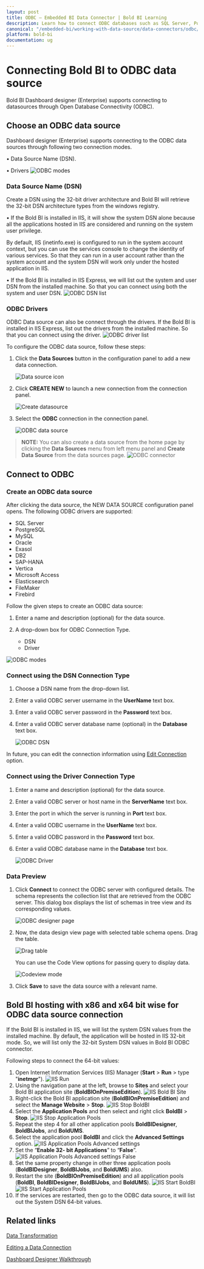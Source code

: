 ```yaml
---
layout: post
title: ODBC – Embedded BI Data Connector | Bold BI Learning
description: Learn how to connect ODBC databases such as SQL Server, PostgreSQL, MySQL, Oracle, Exasol and DB2 with Bold BI Embedded and create data source.
canonical: "/embedded-bi/working-with-data-source/data-connectors/odbc/"
platform: bold-bi
documentation: ug
---
```


# Connecting Bold BI to ODBC data source
Bold BI Dashboard designer (Enterprise) supports connecting to datasources through Open Database Connectivity (ODBC).

## Choose an ODBC data source
Dashboard designer (Enterprise) supports connecting to the ODBC data sources through following two connection modes.

•	Data Source Name (DSN).

•	Drivers
![ODBC modes](/static/assets/embedded/working-with-datasource/data-connectors/images/Odbc/odbc-mode-types.png#max-width=60%)

### Data Source Name (DSN)
Create a DSN using the 32-bit driver architecture and Bold BI will retrieve the 32-bit DSN architecture types from the windows registry.

•	If the Bold BI is installed in IIS, it will show the system DSN alone because all the applications hosted in IIS are considered and running on the system user privilege.

By default, IIS (inetinfo.exe) is configured to run in the system account context, but you can use the services console to change the identity of various services. So that they can run in a user account rather than the system account and the system DSN will work only under the hosted application in IIS.

•	If the Bold BI is installed in IIS Express, we will list out the system and user DSN from the installed machine. So that you can connect using both the system and user DSN.
![ODBC DSN list](/static/assets/embedded/working-with-datasource/data-connectors/images/Odbc/dsn-list.png#max-width=60%)

### ODBC Drivers

ODBC Data source can also be connect through the drivers. If the Bold BI is installed in IIS Express, list out the drivers from the installed machine. So that you can connect using the driver.
![ODBC driver list](/static/assets/embedded/working-with-datasource/data-connectors/images/Odbc/driver-list.png#max-width=60%)

To configure the ODBC data source, follow these steps:
1. Click the **Data Sources** button in the configuration panel to add a new data connection.

   ![Data source icon](/static/assets/embedded/working-with-datasource/data-connectors/images/Odbc/data-sources-icon.png#max-width=60%)

2. Click **CREATE NEW** to launch a new connection from the connection panel.

   ![Create datasource](/static/assets/embedded/working-with-datasource/data-connectors/images/Odbc/create-new-datasource.png#max-width=60%)
   
3. Select the **ODBC** connection in the connection panel.

   ![ODBC data source](/static/assets/embedded/working-with-datasource/data-connectors/images/Odbc/odbc-icon.png#max-width=60%)

> **NOTE:** You can also create a data source from the home page by clicking the **Data Sources** menu from left menu panel and **Create Data Source** from the data sources page.
   ![ODBC connector](/static/assets/embedded/working-with-datasource/data-connectors/images/Odbc/odbc-connector.png#max-width=90%)

## Connect to ODBC
### Create an ODBC data source
After clicking the data source, the NEW DATA SOURCE configuration panel opens. The following ODBC drivers are supported:
* SQL Server
* PostgreSQL
* MySQL
* Oracle
* Exasol
* DB2
* SAP-HANA
* Vertica
* Microsoft Access
* Elasticsearch
* FileMaker
* Firebird

Follow the given steps to create an ODBC data source: 
1. Enter a name and description (optional) for the data source.
2. A drop-down box for ODBC Connection Type.

   * DSN
   * Driver

  ![ODBC modes](/static/assets/embedded/working-with-datasource/data-connectors/images/Odbc/odbc-mode-types.png#max-width=60%)

### Connect using the DSN Connection Type
1. Choose a DSN name from the drop-down list.
2. Enter a valid ODBC server username in the **UserName** text box.
3. Enter a valid ODBC server password in the **Password** text box.
4. Enter a valid ODBC server database name (optional) in the **Database** text box.

   ![ODBC DSN](/static/assets/embedded/working-with-datasource/data-connectors/images/Odbc/odbc-dsn.png#max-width=60%)

In future, you can edit the connection information using [Edit Connection](/embedded-bi/working-with-data-source/editing-a-data-connection/) option.

### Connect using the Driver Connection Type
1. Enter a name and description (optional) for the data source. 
2. Enter a valid ODBC server or host name in the **ServerName** text box.
3. Enter the port in which the server is running in **Port** text box.
4. Enter a valid ODBC username in the **UserName** text box. 
5. Enter a valid ODBC password in the **Password** text box.
6. Enter a valid ODBC database name in the **Database** text box.

   ![ODBC Driver](/static/assets/embedded/working-with-datasource/data-connectors/images/Odbc/odbc-driver.png#max-width=60%)

### Data Preview
1. Click **Connect** to connect the ODBC server with configured details.
The schema represents the collection list that are retrieved from the ODBC server. This dialog box displays the list of schemas in tree view and its corresponding values.

   ![ODBC designer page](/static/assets/embedded/working-with-datasource/data-connectors/images/Odbc/odbc-designer-page.png#max-width=100%)

2. Now, the data design view page with selected table schema opens. Drag the table.

   ![Drag table](/static/assets/embedded/working-with-datasource/data-connectors/images/Odbc/odbc-drag-table.png#max-width=100%)

   You can use the Code View options for passing query to display data.

   ![Codeview mode](/static/assets/embedded/working-with-datasource/data-connectors/images/Odbc/odbc-code-view-mode.png#max-width=100%)

3. Click **Save** to save the data source with a relevant name.

## Bold BI hosting with x86 and x64 bit wise for ODBC data source connection
If the Bold BI is installed in IIS, we will list the system DSN values from the installed machine. By default, the application will be hosted in IIS 32-bit mode. So, we will list only the 32-bit System DSN values in Bold BI ODBC connector.

Following steps to connect the 64-bit values: 
1. Open Internet Information Services (IIS) Manager (**Start** > **Run** > type "**inetmgr**").
   ![IIS Run](/static/assets/embedded/working-with-datasource/data-connectors/images/Odbc/IIS_Run.png) 
2. Using the navigation pane at the left, browse to **Sites** and select your Bold BI application site (**BoldBIOnPremiseEdition**).
   ![IIS Bold BI Site](/static/assets/embedded/working-with-datasource/data-connectors/images/Odbc/IIS_BoldBISite.png) 
3. Right-click the Bold BI application site (**BoldBIOnPremiseEdition**) and select the **Manage Website** > **Stop**.
   ![IIS Stop BoldBI](/static/assets/embedded/working-with-datasource/data-connectors/images/Odbc/IIS_Stop_BoldBI.png) 
4. Select the **Application Pools** and then select and right click **BoldBI** > **Stop**. 
   ![IIS Stop Application Pools](/static/assets/embedded/working-with-datasource/data-connectors/images/Odbc/IIS_Stop_ApplicationPools.png) 
5. Repeat the step 4 for all other application pools **BoldBIDesigner**, **BoldBIJobs**, and **BoldUMS**.
6. Select the application pool **BoldBI** and click the **Advanced Settings** option.
   ![IIS Application Pools Advanced settings](/static/assets/embedded/working-with-datasource/data-connectors/images/Odbc/IIS_ApplicationPools_ADS.png) 
7. Set the “**Enable 32- bit Applications**” to “**False**”.
   ![IIS Application Pools Advanced settings False](/static/assets/embedded/working-with-datasource/data-connectors/images/Odbc/IIS_ApplicationPools_ADS_False.png) 
8. Set the same property change in other three application pools (**BoldBIDesigner**, **BoldBIJobs**, and **BoldUMS**) also. 
9. Restart the site (**BoldBIOnPremiseEdition**) and all application pools (**BoldBI**, **BoldBIDesigner**, **BoldBIJobs**, and **BoldUMS**).
   ![IIS Start BoldBI](/static/assets/embedded/working-with-datasource/data-connectors/images/Odbc/IIS_Start_BoldBI.png)
   ![IIS Start Application Pools](/static/assets/embedded/working-with-datasource/data-connectors/images/Odbc/IIS_Start_ApplicationPools.png) 
10. If the services are restarted, then go to the ODBC data source, it will list out the System DSN 64-bit values.

## Related links
[Data Transformation](/embedded-bi/working-with-data-source/transforming-data/joining-table/)

[Editing a Data Connection](/embedded-bi/working-with-data-source/editing-a-data-connection/)   

[Dashboard Designer Walkthrough](/embedded-bi/getting-started/quick-start/)